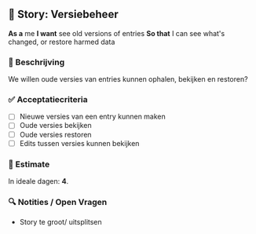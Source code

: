 ## 🧩 Story: Versiebeheer

**As a** me
**I want** see old versions of entries
**So that** I can see what's changed, or restore harmed data

### 📝 Beschrijving

We willen oude versies van entries kunnen ophalen, bekijken en restoren?

### ✅ Acceptatiecriteria

* [ ] Nieuwe versies van een entry kunnen maken
* [ ] Oude versies bekijken
* [ ] Oude versies restoren
* [ ] Edits tussen versies kunnen bekijken

### 🧮 Estimate
In ideale dagen: **4**.

### 🔍 Notities / Open Vragen

* Story te groot/ uitsplitsen

